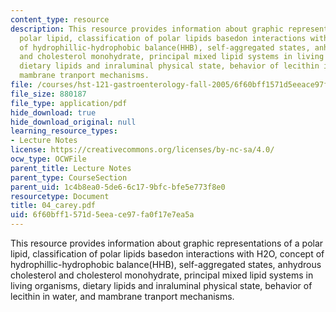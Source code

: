 ```yaml
---
content_type: resource
description: This resource provides information about graphic representations of a
  polar lipid, classification of polar lipids basedon interactions with H2O, concept
  of hydrophillic-hydrophobic balance(HHB), self-aggregated states, anhydrous cholesterol
  and cholesterol monohydrate, principal mixed lipid systems in living organisms,
  dietary lipids and inraluminal physical state, behavior of lecithin in water, and
  mambrane tranport mechanisms.
file: /courses/hst-121-gastroenterology-fall-2005/6f60bff1571d5eeace97fa0f17e7ea5a_04_carey.pdf
file_size: 880187
file_type: application/pdf
hide_download: true
hide_download_original: null
learning_resource_types:
- Lecture Notes
license: https://creativecommons.org/licenses/by-nc-sa/4.0/
ocw_type: OCWFile
parent_title: Lecture Notes
parent_type: CourseSection
parent_uid: 1c4b8ea0-5de6-6c17-9bfc-bfe5e773f8e0
resourcetype: Document
title: 04_carey.pdf
uid: 6f60bff1-571d-5eea-ce97-fa0f17e7ea5a
---
```

This resource provides information about graphic representations of a polar lipid, classification of polar lipids basedon interactions with H2O, concept of hydrophillic-hydrophobic balance(HHB), self-aggregated states, anhydrous cholesterol and cholesterol monohydrate, principal mixed lipid systems in living organisms, dietary lipids and inraluminal physical state, behavior of lecithin in water, and mambrane tranport mechanisms.
